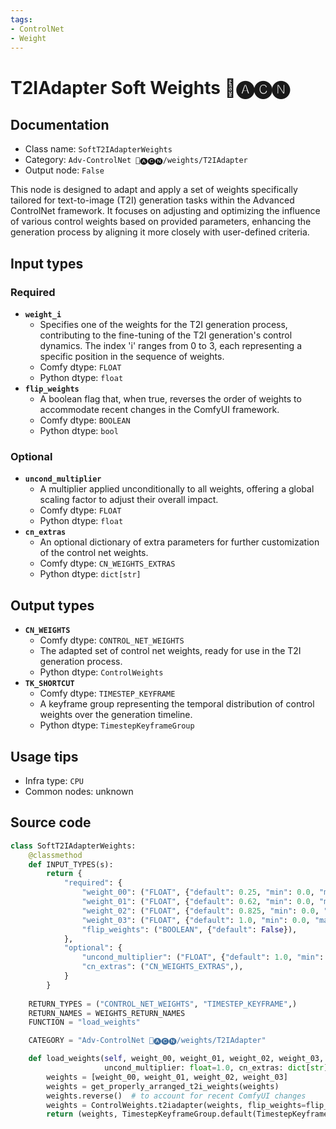 ```yaml
---
tags:
- ControlNet
- Weight
---
```


# T2IAdapter Soft Weights 🛂🅐🅒🅝
## Documentation
- Class name: `SoftT2IAdapterWeights`
- Category: `Adv-ControlNet 🛂🅐🅒🅝/weights/T2IAdapter`
- Output node: `False`

This node is designed to adapt and apply a set of weights specifically tailored for text-to-image (T2I) generation tasks within the Advanced ControlNet framework. It focuses on adjusting and optimizing the influence of various control weights based on provided parameters, enhancing the generation process by aligning it more closely with user-defined criteria.
## Input types
### Required
- **`weight_i`**
    - Specifies one of the weights for the T2I generation process, contributing to the fine-tuning of the T2I generation's control dynamics. The index 'i' ranges from 0 to 3, each representing a specific position in the sequence of weights.
    - Comfy dtype: `FLOAT`
    - Python dtype: `float`
- **`flip_weights`**
    - A boolean flag that, when true, reverses the order of weights to accommodate recent changes in the ComfyUI framework.
    - Comfy dtype: `BOOLEAN`
    - Python dtype: `bool`
### Optional
- **`uncond_multiplier`**
    - A multiplier applied unconditionally to all weights, offering a global scaling factor to adjust their overall impact.
    - Comfy dtype: `FLOAT`
    - Python dtype: `float`
- **`cn_extras`**
    - An optional dictionary of extra parameters for further customization of the control net weights.
    - Comfy dtype: `CN_WEIGHTS_EXTRAS`
    - Python dtype: `dict[str]`
## Output types
- **`CN_WEIGHTS`**
    - Comfy dtype: `CONTROL_NET_WEIGHTS`
    - The adapted set of control net weights, ready for use in the T2I generation process.
    - Python dtype: `ControlWeights`
- **`TK_SHORTCUT`**
    - Comfy dtype: `TIMESTEP_KEYFRAME`
    - A keyframe group representing the temporal distribution of control weights over the generation timeline.
    - Python dtype: `TimestepKeyframeGroup`
## Usage tips
- Infra type: `CPU`
- Common nodes: unknown


## Source code
```python
class SoftT2IAdapterWeights:
    @classmethod
    def INPUT_TYPES(s):
        return {
            "required": {
                "weight_00": ("FLOAT", {"default": 0.25, "min": 0.0, "max": 10.0, "step": 0.001}, ),
                "weight_01": ("FLOAT", {"default": 0.62, "min": 0.0, "max": 10.0, "step": 0.001}, ),
                "weight_02": ("FLOAT", {"default": 0.825, "min": 0.0, "max": 10.0, "step": 0.001}, ),
                "weight_03": ("FLOAT", {"default": 1.0, "min": 0.0, "max": 10.0, "step": 0.001}, ),
                "flip_weights": ("BOOLEAN", {"default": False}),
            },
            "optional": {
                "uncond_multiplier": ("FLOAT", {"default": 1.0, "min": 0.0, "max": 1.0, "step": 0.01}, ),
                "cn_extras": ("CN_WEIGHTS_EXTRAS",),
            }
        }
    
    RETURN_TYPES = ("CONTROL_NET_WEIGHTS", "TIMESTEP_KEYFRAME",)
    RETURN_NAMES = WEIGHTS_RETURN_NAMES
    FUNCTION = "load_weights"

    CATEGORY = "Adv-ControlNet 🛂🅐🅒🅝/weights/T2IAdapter"

    def load_weights(self, weight_00, weight_01, weight_02, weight_03, flip_weights,
                     uncond_multiplier: float=1.0, cn_extras: dict[str]={}):
        weights = [weight_00, weight_01, weight_02, weight_03]
        weights = get_properly_arranged_t2i_weights(weights)
        weights.reverse()  # to account for recent ComfyUI changes
        weights = ControlWeights.t2iadapter(weights, flip_weights=flip_weights, uncond_multiplier=uncond_multiplier, extras=cn_extras)
        return (weights, TimestepKeyframeGroup.default(TimestepKeyframe(control_weights=weights)))

```
